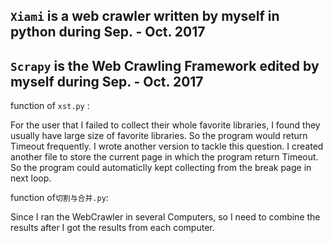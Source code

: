
## `Xiami` is a web crawler written by myself in python during Sep. - Oct. 2017


## `Scrapy` is the Web Crawling Framework edited by myself during Sep. - Oct. 2017


function of `xst.py` :

For the user that I failed to collect their whole favorite libraries, I found they usually have large size of favorite libraries. So the program would return Timeout frequently. I wrote another version to tackle this question. I created another file to store the current page in which the program return Timeout. So the program could automaticlly kept collecting from the break page in next loop.

function of`切割与合并.py`:

Since I ran the WebCrawler in several Computers, so I need to combine the results after I got the results from each computer.
